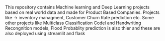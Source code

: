 This repository contains Machine learning and Deep Learning projects based on real world data and made for Product Based Companies. Projects like -> inventory managment, Customer Churn Rate prediction etc.
Some other projects like Multiclass Classification Codel and Handwriting Recongnition models, Flood Probablity prediction is also thier and these are also deployed using streamlit and flask
